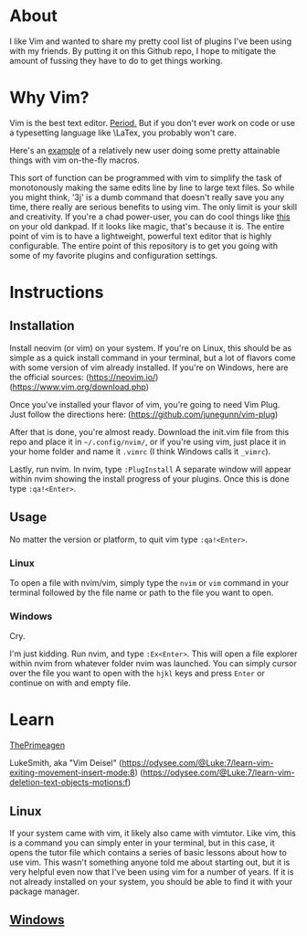 # About

I like Vim and wanted to share my pretty cool list of plugins I've been using with my friends. 
By putting it on this Github repo, I hope to mitigate the amount of fussing they have to do to get things working.

# Why Vim?

Vim is the best text editor. [Period.](https://www.youtube.com/watch?v=9n1dtmzqnCU)
But if you don't ever work on code or use a typesetting language like \LaTex, you probably won't care.

Here's an [example](https://www.youtube.com/watch?v=atYk7LExLrw) of a relatively new user doing some pretty attainable things with vim on-the-fly macros.


This sort of function can be programmed with vim to simplify the task of monotonously making the same edits line by line to large text files.
So while you might think, '3j' is a dumb command that doesn't really save you any time, 
there really are serious benefits to using vim. 
The only limit is your skill and creativity.
If you're a chad power-user, you can do cool things like [this](https://odysee.com/@Luke:7/my-dank-vim-latex-setup-wordcucks-btfo:3) on your old dankpad.
If it looks like magic, that's because it is. 
The entire point of vim is to have a lightweight, powerful text editor that is highly configurable.
The entire point of this repository is to get you going with some of my favorite plugins and configuration settings.

# Instructions
## Installation

Install neovim (or vim) on your system.
If you're on Linux, 
this should be as simple as a quick install command in your terminal,
but a lot of flavors come with some version of vim already installed.
If you're on Windows, here are the official sources:
(https://neovim.io/)
(https://www.vim.org/download.php)

Once you've installed your flavor of vim, 
you're going to need Vim Plug.
Just follow the directions here:
(https://github.com/junegunn/vim-plug)

After that is done, you're almost ready.
Download the init.vim file from this repo and place it in 
``~/.config/nvim/``,
or if you're using vim, 
just place it in your home folder and name it `.vimrc`
(I think Windows calls it `_vimrc`).

Lastly, run nvim.
In nvim, type
``:PlugInstall``
A separate window will appear within nvim showing the install progress of your plugins. Once this is done type ``:qa!<Enter>``.

## Usage

No matter the version or platform,
to quit vim type ``:qa!<Enter>``.


### Linux

To open a file with nvim/vim, 
simply type the `nvim` or `vim` command in your terminal followed by the file name or path to the file you want to open.

### Windows

Cry.


I'm just kidding. 
Run nvim, and type ``:Ex<Enter>``.
This will open a file explorer within nvim from whatever folder nvim was launched.
You can simply cursor over the file you want to open with the `hjkl` keys and press `Enter` or continue on with and empty file.


# Learn

[ThePrimeagen](https://www.youtube.com/watch?v=H3o4l4GVLW0&list=PLm323Lc7iSW_wuxqmKx_xxNtJC_hJbQ7R "Vim IDE playlist")

LukeSmith, aka "Vim Deisel"
(https://odysee.com/@Luke:7/learn-vim-exiting-movement-insert-mode:8)
(https://odysee.com/@Luke:7/learn-vim-deletion-text-objects-motions:f)

## Linux

If your system came with vim, it likely also came with vimtutor.
Like vim, this is a command you can simply enter in your terminal, 
but in this case,
it opens the tutor file 
which contains a series of basic lessons about how to use vim.
This wasn't something anyone told me about starting out, 
but it is very helpful even now that I've been using vim for a number of years.
If it is not already installed on your system,
you should be able to find it with your package manager.

## [Windows](https://github.com/HanielF/VimTutor)
